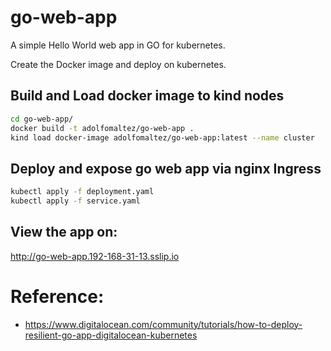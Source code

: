 # go-web-app

A simple Hello World  web app in GO for kubernetes.

Create the Docker image and deploy on kubernetes.



## Build and Load docker image to kind nodes
```sh
cd go-web-app/
docker build -t adolfomaltez/go-web-app .
kind load docker-image adolfomaltez/go-web-app:latest --name cluster
```

## Deploy and expose go web app via nginx Ingress
```sh
kubectl apply -f deployment.yaml
kubectl apply -f service.yaml
```
## View the app on:
http://go-web-app.192-168-31-13.sslip.io

# Reference:
- https://www.digitalocean.com/community/tutorials/how-to-deploy-resilient-go-app-digitalocean-kubernetes